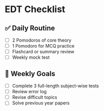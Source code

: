 # EDT Checklist

## ✅ Daily Routine
- [ ] 2 Pomodoros of core theory
- [ ] 1 Pomodoro for MCQ practice
- [ ] Flashcard or summary review
- [ ] Weekly mock test

## 🧪 Weekly Goals
- [ ] Complete 3 full-length subject-wise tests
- [ ] Review error log
- [ ] Revise difficult topics
- [ ] Solve previous year papers
